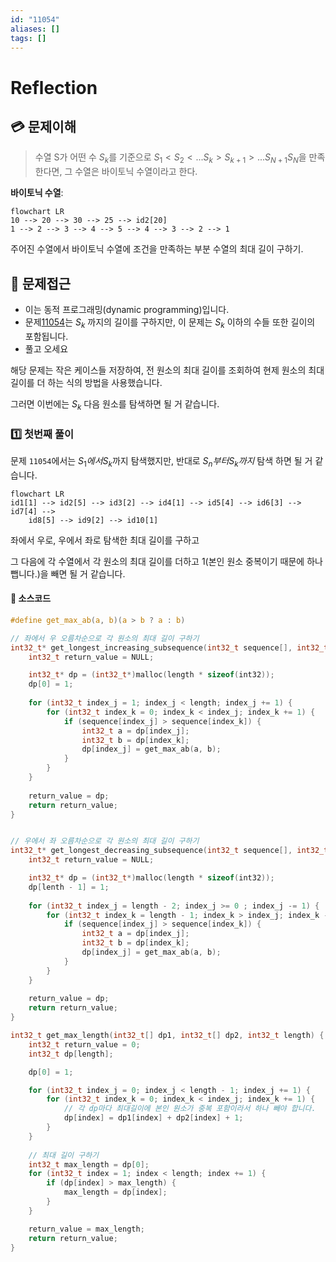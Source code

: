 ```yaml
---
id: "11054"
aliases: []
tags: []
---
```


# Reflection

## 💳 문제이해

> 수열 S가 어떤 수 $S_k$를 기준으로 $S_1 < S_2 < ... S_k > S_{k + 1} > ... S_{N + 1}
S_{N}$을 만족한다면, 그 수열은 바이토닉 수열이라고 한다.

**바이토닉 수열**:
```mermaid
flowchart LR
10 --> 20 --> 30 --> 25 --> id2[20]
1 --> 2 --> 3 --> 4 --> 5 --> 4 --> 3 --> 2 --> 1
```

주어진 수열에서 바이토닉 수열에 조건을 만족하는 부분 수열의 최대 길이 구하기.

## 🚥 문제접근
- 이는 동적 프로그래밍(dynamic programming)입니다.
- 문제[11054](06-DAILY/TIL/algorithm/1723864771-MPAR.md)는 $S_k$ 까지의 길이를
구하지만, 이 문제는 $S_k$ 이하의 수들 또한 길이의 포함됩니다.
- 풀고 오세요


해당 문제는 작은 케이스들 저장하여, 전 원소의 최대 길이를 조회하여 현제 원소의 최대 길이를
더 하는 식의 방법을 사용했습니다.

그러면 이번에는 $S_k$ 다음 원소를 탐색하면 될 거 같습니다.

### 1️⃣  첫번째 풀이

문제 `11054`에서는 $S_1에서S_k$까지 탐색했지만, 반대로 $S_n 부터 S_k 까지$ 탐색
하면 될 거 같습니다.

```mermaid
flowchart LR
id1[1] --> id2[5] --> id3[2] --> id4[1] --> id5[4] --> id6[3] --> id7[4] -->
    id8[5] --> id9[2] --> id10[1]
```

좌에서 우로, 우에서 좌로 탐색한 최대 길이를 구하고

그 다음에 각 수열에서 각 원소의 최대 길이를 더하고 1(본인 원소 중복이기 때문에 하나 뺍니다.)을 빼면 될 거 같습니다.

#### 📕 소스코드
```c
#define get_max_ab(a, b)(a > b ? a : b)

// 좌에서 우 오름차순으로 각 원소의 최대 길이 구하기
int32_t* get_longest_increasing_subsequence(int32_t sequence[], int32_t length) {
    int32_t return_value = NULL;

    int32_t* dp = (int32_t*)malloc(length * sizeof(int32));
    dp[0] = 1;
    
    for (int32_t index_j = 1; index_j < length; index_j += 1) {
        for (int32_t index_k = 0; index_k < index_j; index_k += 1) {
            if (sequence[index_j] > sequence[index_k]) {
                int32_t a = dp[index_j];
                int32_t b = dp[index_k];
                dp[index_j] = get_max_ab(a, b);
            }
        }
    }
    
    return_value = dp;
    return return_value;
}


// 우에서 좌 오름차순으로 각 원소의 최대 길이 구하기
int32_t* get_longest_decreasing_subsequence(int32_t sequence[], int32_t length) {
    int32_t return_value = NULL;

    int32_t* dp = (int32_t*)malloc(length * sizeof(int32));
    dp[lenth - 1] = 1;
    
    for (int32_t index_j = length - 2; index_j >= 0 ; index_j -= 1) {
        for (int32_t index_k = length - 1; index_k > index_j; index_k -= 1) {
            if (sequence[index_j] > sequence[index_k]) {
                int32_t a = dp[index_j];
                int32_t b = dp[index_k];
                dp[index_j] = get_max_ab(a, b);
            }
        }
    }
    
    return_value = dp;
    return return_value;
}

int32_t get_max_length(int32_t[] dp1, int32_t[] dp2, int32_t length) {
    int32_t return_value = 0;
    int32_t dp[length];

    dp[0] = 1;

    for (int32_t index_j = 0; index_j < length - 1; index_j += 1) {
        for (int32_t index_k = 0; index_k < index_j; index_k += 1) {
            // 각 dp마다 최대길이에 본인 원소가 중복 포함이라서 하나 빼야 합니다.
            dp[index] = dp1[index] + dp2[index] + 1;
        }
    }
    
    // 최대 길이 구하기
    int32_t max_length = dp[0];
    for (int32_t index = 1; index < length; index += 1) {
        if (dp[index] > max_length) {
            max_length = dp[index];
        }
    } 

    return_value = max_length;
    return return_value;
}
```
